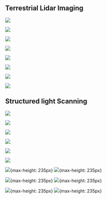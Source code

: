 ## Terrestrial Lidar Imaging

![](/assets/images/arve/arve-1.jpg)

![](/assets/images/tasmania-tree-compress-6.jpg)

![](/assets/images/styx/styx-1.jpg)

![](assets/images/2021-10-18-14-38-56.png)

![](assets/images/2021-10-18-14-42-20.png)

![](assets/images/2021-10-20-12-33-38.png)

![](assets/images/2021-10-20-12-36-21.png)

![](assets/images/2021-10-20-12-35-30.png)

## Structured light Scanning

![](/assets/images/barrer-structured-light/barrer-structured23.jpg)

![](/assets/images/barrer-structured-light/barrer-structured22.jpg)

![](/assets/images/barrer-structured-light/barrer-structured17.jpg)

![](/assets/images/barrer-structured-light/barrer-structured5.jpg)

![](/assets/images/barrer-structured-light/barrer-structured7.jpg)

![](/assets/images/barrer-structured-light/barrer-structured8.jpg)

![](/assets/images/barrer-structured-light/barrer-structured18.jpg){max-height: 235px}
![](/assets/images/barrer-structured-light/barrer-structured4.jpg){max-height: 235px}

![](/assets/images/barrer-structured-light/barrer-structured21.jpg){max-height: 235px}
![](/assets/images/barrer-structured-light/barrer-structured2.jpg){max-height: 235px}

![](/assets/images/barrer-structured-light/barrer-structured17.jpg){max-height: 235px}
![](/assets/images/barrer-structured-light/barrer-structured1.jpg){max-height: 235px}

